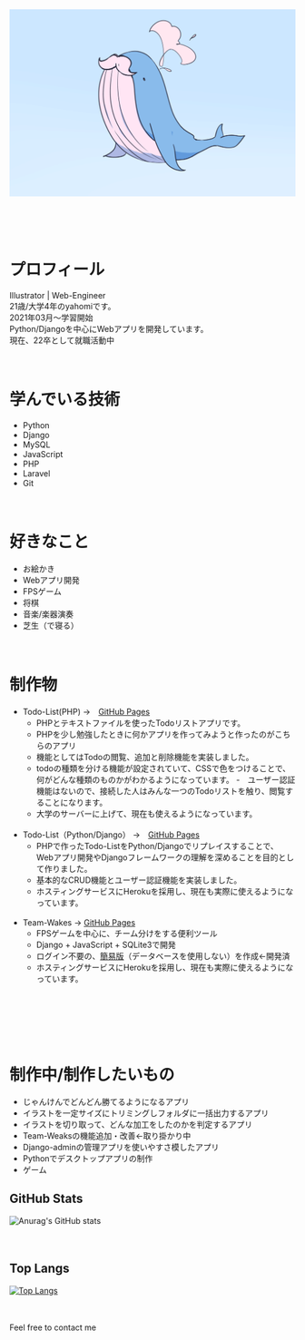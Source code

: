 <img src="kujira-hige.png">
</img>

<br><br><br>

# プロフィール
Illustrator | Web-Engineer<br>
21歳/大学4年のyahomiです。<br>
2021年03月〜学習開始<br>
Python/Djangoを中心にWebアプリを開発しています。<br>
現在、22卒として就職活動中
<br><br><br>

# 学んでいる技術
- Python
- Django
- MySQL
- JavaScript
- PHP
- Laravel
- Git
<br><br><br>

# 好きなこと
- お絵かき
- Webアプリ開発
- FPSゲーム
- 将棋
- 音楽/楽器演奏
- 芝生（で寝る）
<br><br><br>

# 制作物
- Todo-List(PHP) →　[GitHub Pages](https://github.com/yahomi-jp/todo-php)
    - PHPとテキストファイルを使ったTodoリストアプリです。
    - PHPを少し勉強したときに何かアプリを作ってみようと作ったのがこちらのアプリ
    - 機能としてはTodoの閲覧、追加と削除機能を実装しました。
    - todoの種類を分ける機能が設定されていて、CSSで色をつけることで、何がどんな種類のものかがわかるようになっています。
    -　ユーザー認証機能はないので、接続した人はみんな一つのTodoリストを触り、閲覧することになります。
    - 大学のサーバーに上げて、現在も使えるようになっています。
<br><br>
- Todo-List（Python/Django） →　[GitHub Pages](https://github.com/yahomi-jp/django-todo)
    - PHPで作ったTodo-ListをPython/Djangoでリプレイスすることで、
      Webアプリ開発やDjangoフレームワークの理解を深めることを目的として作りました。
    - 基本的なCRUD機能とユーザー認証機能を実装しました。
    - ホスティングサービスにHerokuを採用し、現在も実際に使えるようになっています。
<br><br>
- Team-Wakes → [GitHub Pages](https://github.com/yahomi-jp/team-wake)
    - FPSゲームを中心に、チーム分けをする便利ツール
    - Django + JavaScript + SQLite3で開発
    - ログイン不要の、[簡易版](https://www.cc.kyoto-su.ac.jp/~g1842367/yahomi/teamwake/team-wake.html)（データベースを使用しない）を作成←開発済
    - ホスティングサービスにHerokuを採用し、現在も実際に使えるようになっています。
<br><br><br>

<br><br><br>

# 制作中/制作したいもの
- じゃんけんでどんどん勝てるようになるアプリ
- イラストを一定サイズにトリミングしフォルダに一括出力するアプリ
- イラストを切り取って、どんな加工をしたのかを判定するアプリ
- Team-Weaksの機能追加・改善←取り掛かり中
- Django-adminの管理アプリを使いやすさ模したアプリ
- Pythonでデスクトップアプリの制作
- ゲーム

## GitHub Stats
![Anurag's GitHub stats](https://github-readme-stats.vercel.app/api?username=yahomi-jp&show_icons=true&theme=dracula)
<br><br><br>

## Top Langs 
[![Top Langs](https://github-readme-stats.vercel.app/api/top-langs/?username=yahomi-jp&layout=compact&theme=dracula)](https://github.com/anuraghazra/github-readme-stats)
<br><br><br>

Feel free to contact me

